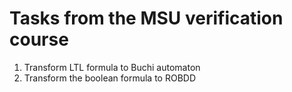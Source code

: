 Tasks from the MSU verification course
================

1. Transform LTL formula to Buchi automaton
2. Transform the boolean formula to ROBDD
